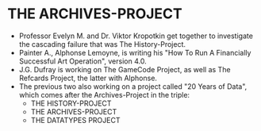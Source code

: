 THE ARCHIVES-PROJECT
===================
* Professor Evelyn M. and Dr. Viktor Kropotkin get together to investigate the cascading failure that was The History-Project.
* Painter A., Alphonse Lemoyne, is writing his "How To Run A Financially Successful Art Operation", version 4.0.
* J.G. Dufray is working on The GameCode Project, as well as The Refcards Project, the latter with Alphonse.
* The previous two also working on a project called "20 Years of Data", which comes after the Archives-Project in the triple:
  * THE HISTORY-PROJECT
  * THE ARCHIVES-PROJECT
  * THE DATATYPES PROJECT
